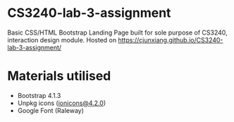 # CS3240-lab-3-assignment
Basic CSS/HTML Bootstrap Landing Page built for sole purpose of CS3240, interaction design module.
Hosted on https://cjunxiang.github.io/CS3240-lab-3-assignment/

# Materials utilised
- Bootstrap 4.1.3
- Unpkg icons (ionicons@4.2.0)
- Google Font (Raleway)
